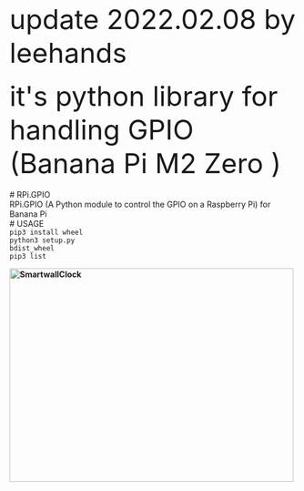 <br><font size=9> update 2022.02.08 by leehands</font>
<br>
<br><font size=9> it's python library for handling GPIO (Banana Pi M2 Zero )</font>
<br>
<br># RPi.GPIO
<br>RPi.GPIO (A Python module to control the GPIO on a Raspberry Pi) for Banana Pi 
<br># USAGE
<br><code>pip3 install wheel</code>
<br><code>python3 setup.py bdist_wheel</code>
<br><code>pip3 list</code>
<p><strong><img src="https://www.leehands.com/wp-content/uploads/2022/02/20220208_Rpi.GPIO_.jpg" alt="SmartwallClock" width="499" height="375" /></strong></p>
